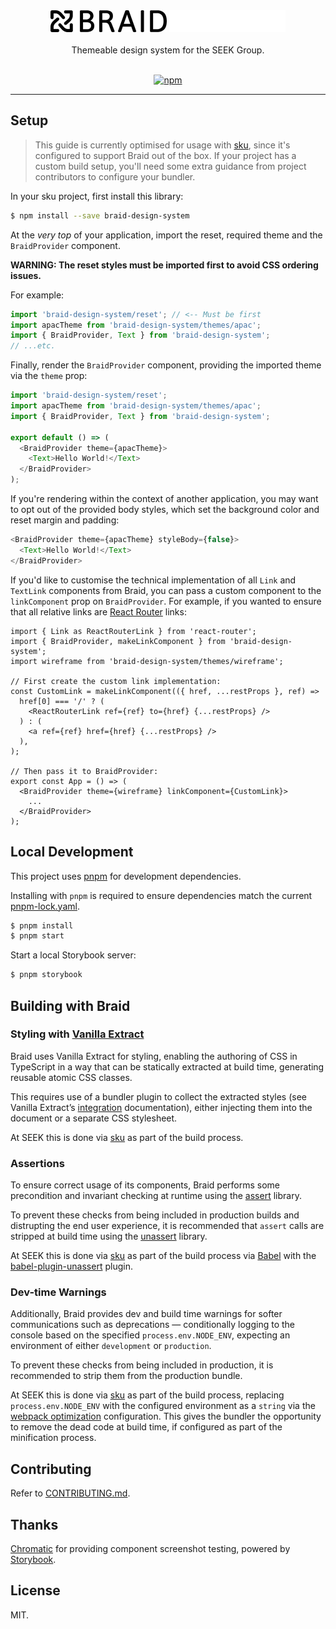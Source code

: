 <div align="center" >
  <img src="logo.png#gh-light-mode-only" alt="BRAID" title="BRAID" width="186px" />
  <img src="logo-inverted.png#gh-dark-mode-only" alt="BRAID" title="BRAID" width="186px" />
  <br/>
  <br/>
  Themeable design system for the SEEK Group.
  <br/>
  <br/>

[![npm](https://img.shields.io/npm/v/braid-design-system.svg?style=for-the-badge)](https://www.npmjs.com/package/braid-design-system)

  <hr />
</div>

## Setup

> This guide is currently optimised for usage with [sku], since it's configured to support Braid out of the box. If your project has a custom build setup, you'll need some extra guidance from project contributors to configure your bundler.

In your sku project, first install this library:

```bash
$ npm install --save braid-design-system
```

At the _very top_ of your application, import the reset, required theme and the `BraidProvider` component.

**WARNING: The reset styles must be imported first to avoid CSS ordering issues.**

For example:

```js
import 'braid-design-system/reset'; // <-- Must be first
import apacTheme from 'braid-design-system/themes/apac';
import { BraidProvider, Text } from 'braid-design-system';
// ...etc.
```

Finally, render the `BraidProvider` component, providing the imported theme via the `theme` prop:

```js
import 'braid-design-system/reset';
import apacTheme from 'braid-design-system/themes/apac';
import { BraidProvider, Text } from 'braid-design-system';

export default () => (
  <BraidProvider theme={apacTheme}>
    <Text>Hello World!</Text>
  </BraidProvider>
);
```

If you're rendering within the context of another application, you may want to opt out of the provided body styles, which set the background color and reset margin and padding:

```js
<BraidProvider theme={apacTheme} styleBody={false}>
  <Text>Hello World!</Text>
</BraidProvider>
```

If you'd like to customise the technical implementation of all `Link` and `TextLink` components from Braid, you can pass a custom component to the `linkComponent` prop on `BraidProvider`. For example, if you wanted to ensure that all relative links are [React Router](https://reacttraining.com/react-router/) links:

```tsx
import { Link as ReactRouterLink } from 'react-router';
import { BraidProvider, makeLinkComponent } from 'braid-design-system';
import wireframe from 'braid-design-system/themes/wireframe';

// First create the custom link implementation:
const CustomLink = makeLinkComponent(({ href, ...restProps }, ref) =>
  href[0] === '/' ? (
    <ReactRouterLink ref={ref} to={href} {...restProps} />
  ) : (
    <a ref={ref} href={href} {...restProps} />
  ),
);

// Then pass it to BraidProvider:
export const App = () => (
  <BraidProvider theme={wireframe} linkComponent={CustomLink}>
    ...
  </BraidProvider>
);
```

## Local Development

This project uses [pnpm](https://pnpm.io/) for development dependencies.

Installing with `pnpm` is required to ensure dependencies match the current [pnpm-lock.yaml](./pnpm-lock.yaml).

```bash
$ pnpm install
$ pnpm start
```

Start a local Storybook server:

```bash
$ pnpm storybook
```

## Building with Braid

### Styling with [Vanilla Extract]

Braid uses Vanilla Extract for styling, enabling the authoring of CSS in TypeScript in a way that can be statically extracted at build time, generating reusable atomic CSS classes.

This requires use of a bundler plugin to collect the extracted styles (see Vanilla Extract&rsquo;s [integration] documentation), either injecting them into the document or a separate CSS stylesheet.

At SEEK this is done via [sku] as part of the build process.

[Vanilla Extract]: https://vanilla-extract.style/
[integration]: https://vanilla-extract.style/documentation/getting-started

### Assertions

To ensure correct usage of its components, Braid performs some precondition and invariant checking at runtime using the [assert] library.

To prevent these checks from being included in production builds and distrupting the end user experience, it is recommended that `assert` calls are stripped at build time using the [unassert](https://www.npmjs.com/package/unassert) library.

At SEEK this is done via [sku] as part of the build process via [Babel] with the [babel-plugin-unassert] plugin.

[assert]: https://www.npmjs.com/package/assert
[unassert]: https://www.npmjs.com/package/unassert
[Babel]: https://babeljs.io/
[babel-plugin-unassert]: https://github.com/unassert-js/babel-plugin-unassert

### Dev-time Warnings

Additionally, Braid provides dev and build time warnings for softer communications such as deprecations — conditionally logging to the console based on the specified `process.env.NODE_ENV`, expecting an environment of either `development` or `production`.

To prevent these checks from being included in production, it is recommended to strip them from the production bundle.

At SEEK this is done via [sku] as part of the build process, replacing `process.env.NODE_ENV` with the configured environment as a `string` via the [webpack optimization] configuration.
This gives the bundler the opportunity to remove the dead code at build time, if configured as part of the minification process.

[webpack optimization]: https://webpack.js.org/configuration/optimization/#optimizationnodeenv

## Contributing

Refer to [CONTRIBUTING.md](./CONTRIBUTING.md).

## Thanks

[Chromatic](https://www.chromaticqa.com) for providing component screenshot testing, powered by [Storybook](https://storybook.js.org/).

## License

MIT.

[sku]: https://github.com/seek-oss/sku
